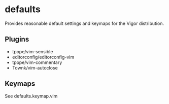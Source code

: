# defaults

Provides reasonable default settings and keymaps for the Vigor distribution.

## Plugins

* tpope/vim-sensible
* editorconfig/editorconfig-vim
* tpope/vim-commentary
* Townk/vim-autoclose

## Keymaps

See defaults.keymap.vim
